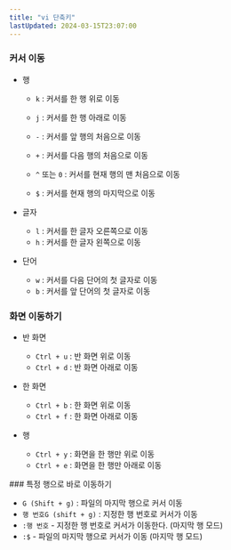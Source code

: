 ```yaml
---
title: "vi 단축키"
lastUpdated: 2024-03-15T23:07:00
---
```


### 커서 이동
- 행
  - `k` : 커서를 한 행 위로 이동
  - `j` : 커서를 한 행 아래로 이동 

  - `-` : 커서를 앞 행의 처음으로 이동
  - `+` : 커서를 다음 행의 처음으로 이동  

  - `^` 또는 `0` : 커서를 현재 행의 맨 처음으로 이동
  - `$` : 커서를 현재 행의 마지막으로 이동    
  
- 글자
  - `l` : 커서를 한 글자 오른쪽으로 이동
  - `h` : 커서를 한 글자 왼쪽으로 이동 

- 단어
  - `w` : 커서를 다음 단어의 첫 글자로 이동
  - `b` : 커서를 앞 단어의 첫 글자로 이동

### 화면 이동하기

- 반 화면
  - `Ctrl + u` : 반 화면 위로 이동
  - `Ctrl + d` : 반 화면 아래로 이동
  
- 한 화면
  - `Ctrl + b` : 한 화면 위로 이동 
  - `Ctrl + f` : 한 화면 아래로 이동
  
- 행
  - `Ctrl + y` : 화면을 한 행만 위로 이동
  - `Ctrl + e` : 화면을 한 행만 아래로 이동

### 특정 행으로 바로 이동하기 
- `G (Shift + g)` : 파일의 마지막 행으로 커서 이동
- `행 번호G (shift + g)` : 지정한 행 번호로 커서가 이동
- `:행 번호` - 지정한 행 번호로 커서가 이동한다. (마지막 행 모드)
- `:$` - 파일의 마지막 행으로 커서가 이동 (마지막 행 모드)
            
